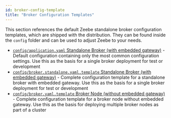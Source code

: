 ```yaml
---
id: broker-config-template
title: "Broker Configuration Templates"
---
```



This section references the default Zeebe standalone broker configuration templates, which are shipped with the distribution. They can be found inside the `config` folder and can be used to adjust Zeebe to your needs.

* [`config/application.yaml` Standalone Broker (with embedded gateway)](https://github.com/zeebe-io/zeebe/tree/{{commit}}/dist/src/main/config/application.yaml) - Default configuration containing only the most common configuration settings. Use this as the basis for a single broker deployment for test or development
* [`config/broker.standalone.yaml.template` Standalone Broker (with embedded gateway)](https://github.com/zeebe-io/zeebe/tree/{{commit}}/dist/src/main/config/broker.standalone.yaml.template) - Complete configuration template for a standalone broker with embedded gateway. Use this as the basis for a single broker deployment for test or development
* [`config/broker.yaml.template` Broker Node (without embedded gateway)](https://github.com/zeebe-io/zeebe/tree/{{commit}}/dist/src/main/config/broker.yaml.template) - Complete configuration template for a broker node without embedded gateway. Use this as the basis for deploying multiple broker nodes as part of a cluster

<!--
## Default Standalone Broker Configuration
The default configuration contains the most common configuration options.
```yaml
{{#include ../../../dist/src/main/config/application.yaml}}
```

## Standalone Broker (with embedded Gateway)
```yaml
{{#include ../../../dist/src/main/config/broker.standalone.yaml.template}}
```

The template for the broker node (without embedded gateway) is pretty much the same. The only difference is that the embedded gateway is disabled and the corresponding configuration details are absent.
-->
